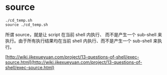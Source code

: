 # source

```
./cd_temp.sh
source ./cd_temp.sh
```

所谓 source，就是让 script 在当前 shell 内执行、 而不是产生一个 sub-shell 来
执行。由于所有执行结果均在当前 shell 内执行、而不是产生一个 sub-shell 来执行。

[http://wiki.jikexueyuan.com/project/13-questions-of-shell/exec-source.html](http://wiki.jikexueyuan.com/project/13-questions-of-shell/exec-source.html)


